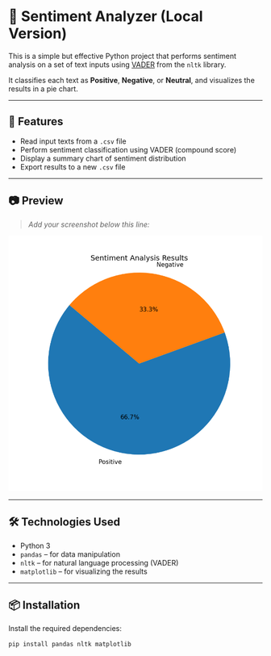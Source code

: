 # 🧠 Sentiment Analyzer (Local Version)

This is a simple but effective Python project that performs sentiment analysis on a set of text inputs using [VADER](https://github.com/cjhutto/vaderSentiment) from the `nltk` library.

It classifies each text as **Positive**, **Negative**, or **Neutral**, and visualizes the results in a pie chart.

---

## 📌 Features

- Read input texts from a `.csv` file
- Perform sentiment classification using VADER (compound score)
- Display a summary chart of sentiment distribution
- Export results to a new `.csv` file

---

## 📷 Preview

> _Add your screenshot below this line:_

![Sentiment Analysis Preview](Icon.png)

---

## 🛠️ Technologies Used

- Python 3
- `pandas` – for data manipulation
- `nltk` – for natural language processing (VADER)
- `matplotlib` – for visualizing the results

---

## 📦 Installation

Install the required dependencies:

```bash
pip install pandas nltk matplotlib
